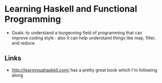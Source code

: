 
# Learning Haskell and Functional Programming

- Goals: to understand a burgeoning field of programming that can improve coding style
       : also it can help understand things like map, filter, and reduce

## Links

- http://learnyouahaskell.com/ has a pretty great book which I'm following along









